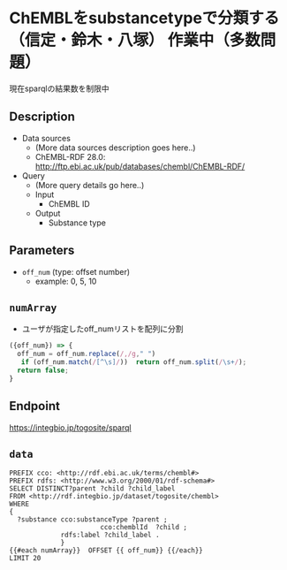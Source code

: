 # ChEMBLをsubstancetypeで分類する（信定・鈴木・八塚） 作業中（多数問題）
現在sparqlの結果数を制限中

## Description

- Data sources
    - (More data sources description goes here..)
    - ChEMBL-RDF 28.0: http://ftp.ebi.ac.uk/pub/databases/chembl/ChEMBL-RDF/
- Query
    - (More query details go here..)
    -  Input
        - ChEMBL ID
    - Output
        - Substance type
## Parameters
* `off_num` (type: offset number)
  * example: 0, 5, 10
  
## `numArray`
- ユーザが指定したoff_numリストを配列に分割

```javascript
({off_num}) => {
  off_num = off_num.replace(/,/g," ")
   if (off_num.match(/[^\s]/))  return off_num.split(/\s+/);
  return false;
}
```
  
## Endpoint

https://integbio.jp/togosite/sparql

## `data`

```sparql
PREFIX cco: <http://rdf.ebi.ac.uk/terms/chembl#>
PREFIX rdfs: <http://www.w3.org/2000/01/rdf-schema#>
SELECT DISTINCT?parent ?child ?child_label
FROM <http://rdf.integbio.jp/dataset/togosite/chembl>
WHERE 
{
  ?substance cco:substanceType ?parent ;
                       cco:chemblId  ?child ;
             rdfs:label ?child_label .
             }
{{#each numArray}}  OFFSET {{ off_num}} {{/each}}
LIMIT 20
```
